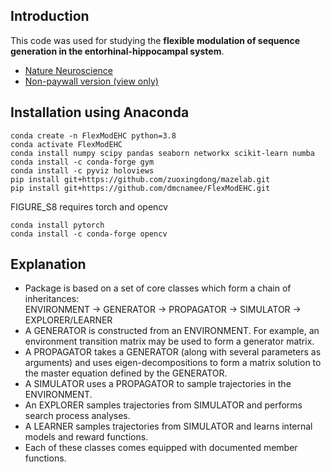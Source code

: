 ## Introduction

This code was used for studying the **flexible modulation of sequence generation in the entorhinal-hippocampal system**.

* [Nature Neuroscience](https://www.nature.com/articles/s41593-021-00831-7)
* [Non-paywall version (view only)](https://rdcu.be/ciybE)



## Installation using Anaconda
```
conda create -n FlexModEHC python=3.8
conda activate FlexModEHC
conda install numpy scipy pandas seaborn networkx scikit-learn numba
conda install -c conda-forge gym
conda install -c pyviz holoviews
pip install git+https://github.com/zuoxingdong/mazelab.git
pip install git+https://github.com/dmcnamee/FlexModEHC.git
```

FIGURE_S8 requires torch and opencv
```
conda install pytorch
conda install -c conda-forge opencv
```

## Explanation
* Package is based on a set of core classes which form a chain of inheritances:  
  ENVIRONMENT -> GENERATOR -> PROPAGATOR -> SIMULATOR -> EXPLORER/LEARNER
* A GENERATOR is constructed from an ENVIRONMENT. For example, an environment transition matrix may be used to form a generator matrix.
* A PROPAGATOR takes a GENERATOR (along with several parameters as arguments) and uses eigen-decompositions to form a matrix solution to the master equation defined by the GENERATOR.
* A SIMULATOR uses a PROPAGATOR to sample trajectories in the ENVIRONMENT.
* An EXPLORER samples trajectories from SIMULATOR and performs search process analyses.
* A LEARNER samples trajectories from SIMULATOR and learns internal models and reward functions.
* Each of these classes comes equipped with documented member functions.
